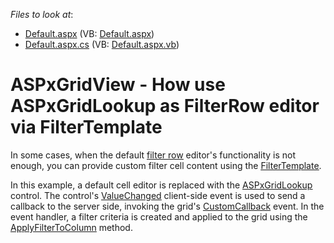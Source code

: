 <!-- default file list -->
*Files to look at*:

* [Default.aspx](./CS/WebSite/Default.aspx) (VB: [Default.aspx](./VB/WebSite/Default.aspx))
* [Default.aspx.cs](./CS/WebSite/Default.aspx.cs) (VB: [Default.aspx.vb](./VB/WebSite/Default.aspx.vb))
<!-- default file list end -->
# ASPxGridView - How use ASPxGridLookup as FilterRow editor via FilterTemplate


<p>In some cases, when the default <a href="http://help.devexpress.com/#AspNet/CustomDocument3753"><u>filter row</u></a> editor's functionality is not enough, you can provide custom filter cell content using the <a href="http://help.devexpress.com/#AspNet/DevExpressWebASPxGridViewGridViewColumn_FilterTemplatetopic"><u>FilterTemplate</u></a>. </p><p>In this example, a default cell editor is replaced with the <a href="http://documentation.devexpress.com/#AspNet/clsDevExpressWebASPxGridLookupASPxGridLookuptopic"><u>ASPxGridLookup</u></a> control. The control's <a href="http://documentation.devexpress.com/#AspNet/DevExpressWebASPxEditorsScriptsASPxClientEdit_ValueChangedtopic"><u>ValueChanged</u></a> client-side event is used to send a callback to the server side, invoking the grid's <a href="http://help.devexpress.com/#AspNet/DevExpressWebASPxGridViewASPxGridView_CustomCallbacktopic"><u>CustomCallback</u></a> event. In the event handler, a filter criteria is created and applied to the grid using the <a href="http://help.devexpress.com/#AspNet/DevExpressWebASPxGridViewASPxGridView_ApplyFilterToColumntopic"><u>ApplyFilterToColumn</u></a> method.</p>

<br/>



